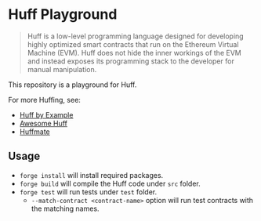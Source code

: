 # Huff Playground

> Huff is a low-level programming language designed for developing highly optimized smart contracts that run on the Ethereum Virtual Machine (EVM). Huff does not hide the inner workings of the EVM and instead exposes its programming stack to the developer for manual manipulation.

This repository is a playground for Huff.

For more Huffing, see:

- [Huff by Example](https://docs.huff.sh/get-started/huff-by-example/#introduction)
- [Awesome Huff](https://github.com/devtooligan/awesome-huff)
- [Huffmate](https://github.com/pentagonxyz/huffmate)

## Usage

- `forge install` will install required packages.
- `forge build` will compile the Huff code under `src` folder.
- `forge test` will run tests under `test` folder.
  - `--match-contract <contract-name>` option will run test contracts with the matching names.
